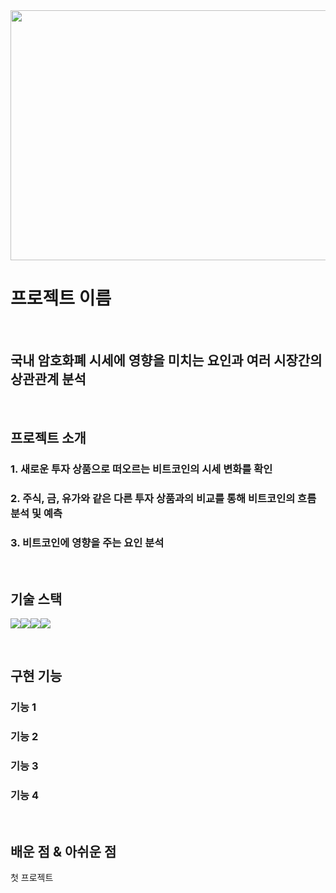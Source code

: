<img width = 800 height = 400  src = "https://github.com/slagoon/Bitcoin-Analysis/assets/83450385/674f7a1c-0012-4594-945d-380d02722380">

# **프로젝트 이름**

<p align="center">
  <br>
  
  ## 국내 암호화폐 시세에 영향을 미치는 요인과 여러 시장간의 상관관계 분석
  
  <br>
</p>




## 프로젝트 소개

<p align="justify">
  
### 1. 새로운 투자 상품으로 떠오르는 비트코인의 시세 변화를 확인

### 2. 주식, 금, 유가와 같은 다른 투자 상품과의 비교를 통해 비트코인의 흐름 분석 및 예측

### 3. 비트코인에 영향을 주는 요인 분석

</p>

<p align="center">
  
</p>

<br>

## 기술 스택
<img src="https://img.shields.io/badge/python-3776AB?style=for-the-badge&logo=python&logoColor=white"><img src = "https://img.shields.io/badge/Matplotlib-%23ffffff.svg?style=for-the-badge&logo=Matplotlib&logoColor=black"><img src = "https://img.shields.io/badge/pandas-%23150458.svg?style=for-the-badge&logo=pandas&logoColor=white"><img src = "https://img.shields.io/badge/jupyter-%23FA0F00.svg?style=for-the-badge&logo=jupyter&logoColor=white">



<br>

## 구현 기능

### 기능 1

### 기능 2

### 기능 3

### 기능 4

<br>

## 배운 점 & 아쉬운 점

<p align="justify">
첫 프로젝트
</p>

<br>
